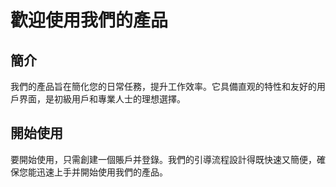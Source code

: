 # 歡迎使用我們的產品

## 簡介
我們的產品旨在簡化您的日常任務，提升工作效率。它具備直观的特性和友好的用戶界面，是初級用戶和專業人士的理想選擇。

## 開始使用

要開始使用，只需創建一個賬戶并登錄。我們的引導流程設計得既快速又簡便，確保您能迅速上手并開始使用我們的產品。